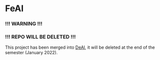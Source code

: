 # FeAI 
### !!! WARNING !!!
### !!! REPO WILL BE DELETED !!!

This project has been merged into [DeAI](https://github.com/epfml/DeAI), it will be deleted at the end of the semester (January 2022).
